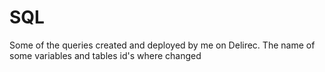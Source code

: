 # SQL
Some of the queries created and deployed by me on Delirec. The name of some variables and tables id's where changed
